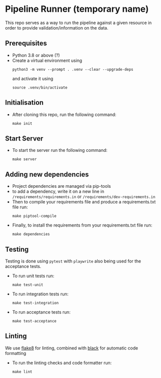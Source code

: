 # Pipeline Runner (temporary name)

This repo serves as a way to run the pipeline against a given resource in order to provide validation/information on the data.

## Prerequisites
- Python 3.8 or above (?)
- Create a virtual environment using
    ```
    python3 -m venv --prompt . .venv --clear --upgrade-deps
    ```
  and activate it using
    ```
    source .venv/bin/activate
    ```

## Initialisation
- After cloning this repo, run the following command:
    ```
    make init
    ```

## Start Server
- To start the server run the following command:
    ```
    make server
    ```

## Adding new dependencies
- Project dependencies are managed via pip-tools
- to add a dependency, write it on a new line in ` /requirements/requirements.in ` or ` /requirements/dev-requirements.in `
- Then to compile your requirements file and produce a requirements.txt file run:
    ```
    make piptool-compile
    ```
- Finally, to install the requirements from your requirements.txt file run:
    ```
    make dependencies
    ```


## Testing
Testing is done using `pytest` with `playwrite` also being used for the acceptance tests.
- To run unit tests run:
    ```
    make test-unit
    ```
- To run integration tests run:
    ```
    make test-integration
    ```
- To run acceptance tests run:
    ```
    make test-acceptance
    ```

## Linting
We use [flake8](https://flake8.pycqa.org/en/latest/) for linting, combined with [black](https://black.readthedocs.io/en/stable/) for automatic code formatting
- To run the linting checks and code formatter run:
    ```
    make lint
    ```
